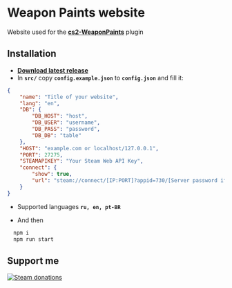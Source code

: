 
# Weapon Paints website

Website used for the **[cs2-WeaponPaints](https://github.com/Nereziel/cs2-WeaponPaints/)** plugin



## Installation

- **[Download latest release](https://github.com/L1teD/cs2-WeaponPaints-website/releases/latest/download/cs2-WeaponPaints-website.zip)**
- In **`src/`** copy **`config.example.json`** to **`config.json`** and fill it:
```json
{
    "name": "Title of your website",
    "lang": "en", 
    "DB": {
        "DB_HOST": "host",
        "DB_USER": "username",
        "DB_PASS": "password",
        "DB_DB": "table"
    },
    "HOST": "example.com or localhost/127.0.0.1",
    "PORT": 27275,
    "STEAMAPIKEY": "Your Steam Web API Key",
    "connect": {
        "show": true,
        "url": "steam://connect/[IP:PORT]?appid=730/[Server password if needed]"
    }
}
```
- Supported languages **`ru, en, pt-BR`**

- And then

```bash
  npm i
  npm run start
```

## Support me


[![Steam donations](https://camo.githubusercontent.com/b5f2c42b10192556e0703f1c86dd55954bd5a5e6f14f10e08ba7a576a12e8f04/68747470733a2f2f692e696d6775722e636f6d2f684e49487751452e706e67)](https://steamcommunity.com/tradeoffer/new/?partner=1153616149&token=V-OXvmuV)
